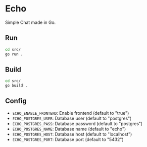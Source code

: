 # Echo

Simple Chat made in Go.

## Run

```sh
cd src/
go run .
```

## Build

```sh
cd src/
go build .
```

## Config

- `ECHO_ENABLE_FRONTEND`: Enable frontend (default to "true")
- `ECHO_POSTGRES_USER`: Database user (default to "postgres")
- `ECHO_POSTGRES_PASS`: Database password (default to "postgres")
- `ECHO_POSTGRES_NAME`: Database name (default to "echo")
- `ECHO_POSTGRES_HOST`: Database host (default to "localhost")
- `ECHO_POSTGRES_PORT`: Database port (default to "5432")
